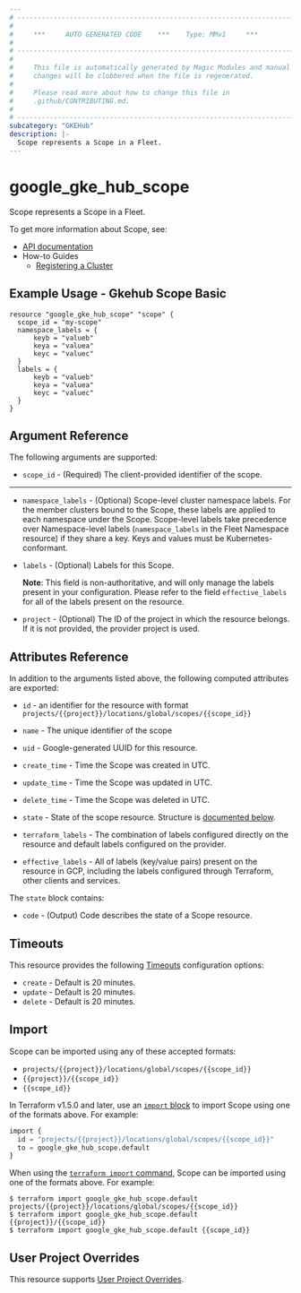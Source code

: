 ```yaml
---
# ----------------------------------------------------------------------------
#
#     ***     AUTO GENERATED CODE    ***    Type: MMv1     ***
#
# ----------------------------------------------------------------------------
#
#     This file is automatically generated by Magic Modules and manual
#     changes will be clobbered when the file is regenerated.
#
#     Please read more about how to change this file in
#     .github/CONTRIBUTING.md.
#
# ----------------------------------------------------------------------------
subcategory: "GKEHub"
description: |-
  Scope represents a Scope in a Fleet.
---
```


# google\_gke\_hub\_scope

Scope represents a Scope in a Fleet.


To get more information about Scope, see:

* [API documentation](https://cloud.google.com/anthos/fleet-management/docs/reference/rest/v1/projects.locations.scopes)
* How-to Guides
    * [Registering a Cluster](https://cloud.google.com/anthos/multicluster-management/connect/registering-a-cluster#register_cluster)

## Example Usage - Gkehub Scope Basic


```hcl
resource "google_gke_hub_scope" "scope" {
  scope_id = "my-scope"
  namespace_labels = {
      keyb = "valueb"
      keya = "valuea"
      keyc = "valuec" 
  }
  labels = {
      keyb = "valueb"
      keya = "valuea"
      keyc = "valuec" 
  }
}
```

## Argument Reference

The following arguments are supported:


* `scope_id` -
  (Required)
  The client-provided identifier of the scope.


- - -


* `namespace_labels` -
  (Optional)
  Scope-level cluster namespace labels. For the member clusters bound
  to the Scope, these labels are applied to each namespace under the
  Scope. Scope-level labels take precedence over Namespace-level
  labels (`namespace_labels` in the Fleet Namespace resource) if they
  share a key. Keys and values must be Kubernetes-conformant.

* `labels` -
  (Optional)
  Labels for this Scope.

  **Note**: This field is non-authoritative, and will only manage the labels present in your configuration.
  Please refer to the field `effective_labels` for all of the labels present on the resource.

* `project` - (Optional) The ID of the project in which the resource belongs.
    If it is not provided, the provider project is used.


## Attributes Reference

In addition to the arguments listed above, the following computed attributes are exported:

* `id` - an identifier for the resource with format `projects/{{project}}/locations/global/scopes/{{scope_id}}`

* `name` -
  The unique identifier of the scope

* `uid` -
  Google-generated UUID for this resource.

* `create_time` -
  Time the Scope was created in UTC.

* `update_time` -
  Time the Scope was updated in UTC.

* `delete_time` -
  Time the Scope was deleted in UTC.

* `state` -
  State of the scope resource.
  Structure is [documented below](#nested_state).

* `terraform_labels` -
  The combination of labels configured directly on the resource
   and default labels configured on the provider.

* `effective_labels` -
  All of labels (key/value pairs) present on the resource in GCP, including the labels configured through Terraform, other clients and services.


<a name="nested_state"></a>The `state` block contains:

* `code` -
  (Output)
  Code describes the state of a Scope resource.

## Timeouts

This resource provides the following
[Timeouts](https://developer.hashicorp.com/terraform/plugin/sdkv2/resources/retries-and-customizable-timeouts) configuration options:

- `create` - Default is 20 minutes.
- `update` - Default is 20 minutes.
- `delete` - Default is 20 minutes.

## Import


Scope can be imported using any of these accepted formats:

* `projects/{{project}}/locations/global/scopes/{{scope_id}}`
* `{{project}}/{{scope_id}}`
* `{{scope_id}}`


In Terraform v1.5.0 and later, use an [`import` block](https://developer.hashicorp.com/terraform/language/import) to import Scope using one of the formats above. For example:

```tf
import {
  id = "projects/{{project}}/locations/global/scopes/{{scope_id}}"
  to = google_gke_hub_scope.default
}
```

When using the [`terraform import` command](https://developer.hashicorp.com/terraform/cli/commands/import), Scope can be imported using one of the formats above. For example:

```
$ terraform import google_gke_hub_scope.default projects/{{project}}/locations/global/scopes/{{scope_id}}
$ terraform import google_gke_hub_scope.default {{project}}/{{scope_id}}
$ terraform import google_gke_hub_scope.default {{scope_id}}
```

## User Project Overrides

This resource supports [User Project Overrides](https://registry.terraform.io/providers/hashicorp/google/latest/docs/guides/provider_reference#user_project_override).

